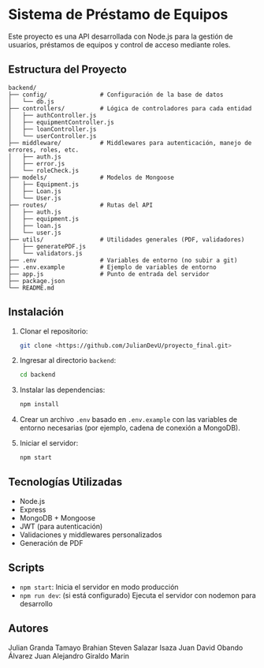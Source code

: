 # Sistema de Préstamo de Equipos

Este proyecto es una API desarrollada con Node.js para la gestión de usuarios, préstamos de equipos y control de acceso mediante roles.

## Estructura del Proyecto

```
backend/
├── config/               # Configuración de la base de datos
│   └── db.js
├── controllers/          # Lógica de controladores para cada entidad
│   ├── authController.js
│   ├── equipmentController.js
│   ├── loanController.js
│   └── userController.js
├── middleware/           # Middlewares para autenticación, manejo de errores, roles, etc.
│   ├── auth.js
│   ├── error.js
│   └── roleCheck.js
├── models/               # Modelos de Mongoose
│   ├── Equipment.js
│   ├── Loan.js
│   └── User.js
├── routes/               # Rutas del API
│   ├── auth.js
│   ├── equipment.js
│   ├── loan.js
│   └── user.js
├── utils/                # Utilidades generales (PDF, validadores)
│   ├── generatePDF.js
│   └── validators.js
├── .env                  # Variables de entorno (no subir a git)
├── .env.example          # Ejemplo de variables de entorno
├── app.js                # Punto de entrada del servidor
├── package.json
└── README.md
```

## Instalación

1. Clonar el repositorio:
   ```bash
   git clone <https://github.com/JulianDevU/proyecto_final.git>
   ```

2. Ingresar al directorio `backend`:
   ```bash
   cd backend
   ```

3. Instalar las dependencias:
   ```bash
   npm install
   ```

4. Crear un archivo `.env` basado en `.env.example` con las variables de entorno necesarias (por ejemplo, cadena de conexión a MongoDB).

5. Iniciar el servidor:
   ```bash
   npm start
   ```

## Tecnologías Utilizadas

- Node.js
- Express
- MongoDB + Mongoose
- JWT (para autenticación)
- Validaciones y middlewares personalizados
- Generación de PDF

## Scripts

- `npm start`: Inicia el servidor en modo producción
- `npm run dev`: (si está configurado) Ejecuta el servidor con nodemon para desarrollo

## Autores

Julian Granda Tamayo
Brahian Steven Salazar Isaza
Juan David Obando Álvarez
Juan Alejandro Giraldo Marin